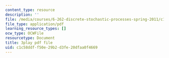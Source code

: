 ```yaml
---
content_type: resource
description: ''
file: /media/courses/6-262-discrete-stochastic-processes-spring-2011/c1c58ddff50e29b2d3fe20dfaa0f4669_hzJpaNcAoko.pdf
file_type: application/pdf
learning_resource_types: []
ocw_type: OCWFile
resourcetype: Document
title: 3play pdf file
uid: c1c58ddf-f50e-29b2-d3fe-20dfaa0f4669
---
```

